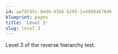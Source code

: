 ```yaml
---
id: aaf8755c-94dd-43b6-b202-2e48984678d6
blueprint: pages
title: 'Level 3'
slug: level-3
---
```

Level 3 of the reverse hierarchy test.